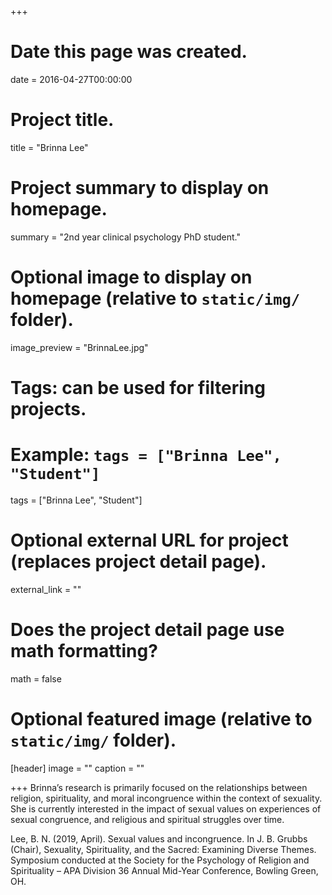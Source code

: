 +++
# Date this page was created.
date = 2016-04-27T00:00:00

# Project title.
title = "Brinna Lee"

# Project summary to display on homepage.
summary = "2nd year clinical psychology PhD student."

# Optional image to display on homepage (relative to `static/img/` folder).
image_preview = "BrinnaLee.jpg"

# Tags: can be used for filtering projects.
# Example: `tags = ["Brinna Lee", "Student"]`
tags = ["Brinna Lee", "Student"]

# Optional external URL for project (replaces project detail page).
external_link = ""

# Does the project detail page use math formatting?
math = false

# Optional featured image (relative to `static/img/` folder).
[header]
image = ""
caption = ""

+++
Brinna’s research is primarily focused on the relationships between religion, spirituality, and moral incongruence within the context of sexuality. She is currently interested in the impact of sexual values on experiences of sexual congruence, and religious and spiritual struggles over time.

Lee, B. N. (2019, April). Sexual values and incongruence. In J. B. Grubbs (Chair), Sexuality, Spirituality, and the Sacred: Examining Diverse Themes. Symposium conducted at the Society for the Psychology of Religion and Spirituality – APA Division 36 Annual Mid-Year Conference, Bowling Green, OH.

